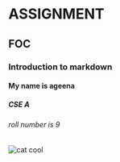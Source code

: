 # ASSIGNMENT
## FOC
### Introduction to markdown
#### My name is ageena
##### CSE A
###### roll number is 9 
![cat cool](https://imgur.com/cja8nNn) 
